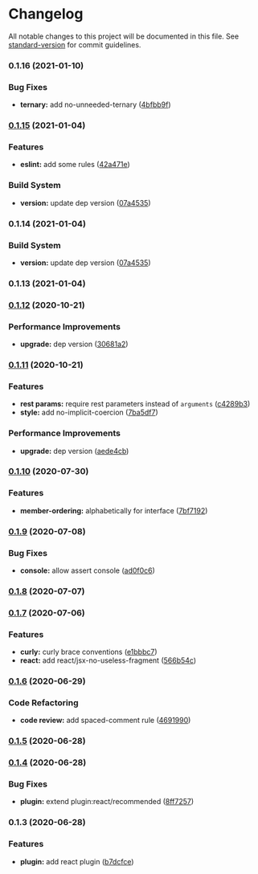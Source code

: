 # Changelog

All notable changes to this project will be documented in this file. See [standard-version](https://github.com/conventional-changelog/standard-version) for commit guidelines.

### 0.1.16 (2021-01-10)


### Bug Fixes

* **ternary:** add no-unneeded-ternary ([4bfbb9f](https://github.com/alanhg/stacker-eslint-config-react/commit/4bfbb9fa70da462ecd13b730de208db3cdcb530c))

### [0.1.15](https://github.com/alanhg/stacker-eslint-config-react/compare/v0.1.12...v0.1.15) (2021-01-04)


### Features

* **eslint:** add some rules ([42a471e](https://github.com/alanhg/stacker-eslint-config-react/commit/42a471e30770daae298bee8fa0827d332e871c2c))


### Build System

* **version:** update dep version ([07a4535](https://github.com/alanhg/stacker-eslint-config-react/commit/07a4535e90182dd575a50be351662ed9aa111197))

### 0.1.14 (2021-01-04)


### Build System

* **version:** update dep version ([07a4535](https://github.com/alanhg/stacker-eslint-config-react/commit/07a4535e90182dd575a50be351662ed9aa111197))

### 0.1.13 (2021-01-04)

### [0.1.12](https://github.com/alanhg/stacker-eslint-config-react/compare/v0.1.11...v0.1.12) (2020-10-21)


### Performance Improvements

* **upgrade:** dep version ([30681a2](https://github.com/alanhg/stacker-eslint-config-react/commit/30681a2769471b2cdf78e677cb0dbe1d7e371eda))

### [0.1.11](https://github.com/alanhg/stacker-eslint-config-react/compare/v0.1.10...v0.1.11) (2020-10-21)


### Features

* **rest params:** require rest parameters instead of `arguments` ([c4289b3](https://github.com/alanhg/stacker-eslint-config-react/commit/c4289b337267aaa4888a1977ae6a02fdd6373c61))
* **style:** add no-implicit-coercion ([7ba5df7](https://github.com/alanhg/stacker-eslint-config-react/commit/7ba5df7c005dbc7775664217fc2d0a56813726b2))


### Performance Improvements

* **upgrade:** dep version ([aede4cb](https://github.com/alanhg/stacker-eslint-config-react/commit/aede4cbeaad4b8ea832783006929c89f98f03255))

### [0.1.10](https://github.com/alanhg/stacker-eslint-config-react/compare/v0.1.9...v0.1.10) (2020-07-30)


### Features

* **member-ordering:** alphabetically for interface ([7bf7192](https://github.com/alanhg/stacker-eslint-config-react/commit/7bf71927f664d1e8a018f770f97df88dd9950169))

### [0.1.9](https://github.com/alanhg/stacker-eslint-config-react/compare/v0.1.8...v0.1.9) (2020-07-08)


### Bug Fixes

* **console:** allow assert console ([ad0f0c6](https://github.com/alanhg/stacker-eslint-config-react/commit/ad0f0c66df36b4cab2920ba6cea6a282c0b8107c))

### [0.1.8](https://github.com/alanhg/stacker-eslint-config-react/compare/v0.1.7...v0.1.8) (2020-07-07)

### [0.1.7](https://github.com/alanhg/stacker-eslint-config-react/compare/v0.1.6...v0.1.7) (2020-07-06)


### Features

* **curly:** curly brace conventions ([e1bbbc7](https://github.com/alanhg/stacker-eslint-config-react/commit/e1bbbc7fe8de577e25320c6e222bdd71d3cd6684))
* **react:** add react/jsx-no-useless-fragment ([566b54c](https://github.com/alanhg/stacker-eslint-config-react/commit/566b54ca987916a61d135e117fbc9036addec2ba))

### [0.1.6](https://github.com/alanhg/stacker-eslint-config-react/compare/v0.1.5...v0.1.6) (2020-06-29)


### Code Refactoring

* **code review:** add spaced-comment rule ([4691990](https://github.com/alanhg/stacker-eslint-config-react/commit/469199026f7fc144d078b1d81158645dd0f6ad18))

### [0.1.5](https://github.com/alanhg/stacker-eslint-config-react/compare/v0.1.4...v0.1.5) (2020-06-28)

### [0.1.4](https://github.com/alanhg/stacker-eslint-config-react/compare/v0.1.3...v0.1.4) (2020-06-28)


### Bug Fixes

* **plugin:** extend plugin:react/recommended ([8ff7257](https://github.com/alanhg/stacker-eslint-config-react/commit/8ff72577611cc5e1bc20675b353be4738f9a06fe))

### 0.1.3 (2020-06-28)


### Features

* **plugin:** add react plugin ([b7dcfce](https://github.com/alanhg/stacker-eslint-config-react/commit/b7dcfcea93e87ba7880a2975f6ea3af48fd12ea0))
